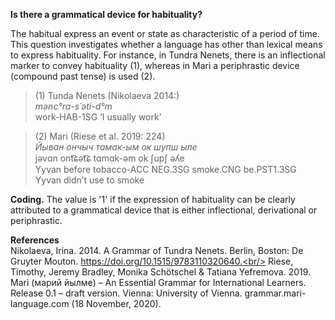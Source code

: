 **Is there a grammatical device for habituality?**

The habitual express an event or state as characteristic of a period of time. This question investigates whether a language has other than lexical means to express habituality. For instance, in Tundra Nenets, there is an inflectional marker to convey habituality (1), whereas in Mari a periphrastic device (compound past tense) is used (2). 

>(1) Tunda Nenets (Nikolaeva 2014:)<br/>
>*mənc°ra-s´əti-d°m*<br/> 
>work-HAB-1SG ‘I usually work’

>(2) Mari (Riese et al. 2019: 224)<br/>
>*Йыван ончыч тамак-ым ок шупш ыле*<br/>
>jəvɑn ont͡ɕət͡ɕ tɑmɑk-əm ok ʃupʃ əʎe<br/>
>Yyvan before tobacco-ACC NEG.3SG smoke.CNG be.PST1.3SG<br/>
>Yyvan didn’t use to smoke<br/>

**Coding.** The value is '1' if the expression of habituality can be clearly attributed to a grammatical device that is either inflectional, derivational or periphrastic.

**References**<br/>
Nikolaeva, Irina. 2014. A Grammar of Tundra Nenets. Berlin, Boston: De Gruyter Mouton. https://doi.org/10.1515/9783110320640.<br/>
Riese, Timothy, Jeremy Bradley, Monika Schötschel & Tatiana Yefremova. 2019. Mari (марий йылме) – An Essential Grammar for International Learners. Release 0.1 – draft version. Vienna: University of Vienna. grammar.mari-language.com (18 November, 2020).
